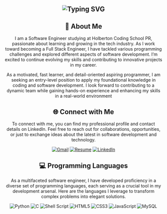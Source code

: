 <div align="center">
<h2><img src="https://readme-typing-svg.herokuapp.com?font=Jetbrains+mono&size=40&duration=3000&color=33FF33&center=true&vCenter=true&width=435&lines=Hey,+I+am+Carlos!;Welcome...;to+the+Github!;" alt="Typing SVG"/></h2>
</div>

<div align="center">
    <h2> 🚀 About Me</h2>
    <p>I am a Software Engineer studying at Holberton Coding School PR, passionate about learning and growing in the tech industry. As I work toward becoming a Full Stack Engineer, I have tackled various programming challenges and explored different aspects of software development. I’m excited to continue evolving my skills and contributing to innovative projects in my career.

As a motivated, fast learner, and detail-oriented aspiring programmer, I am seeking an entry-level position to apply my foundational knowledge in coding and software development. I look forward to contributing to a dynamic team while gaining hands-on experience and enhancing my skills in a real-world environment</p>
</div>

<div align="center">
<h2 align="center" class="section-heading">🌐 Connect with Me</h2>
<p> To connect with me, you can find my professional profile and contact details on LinkedIn. Feel free to reach out for collaborations, opportunities, or just to exchange ideas about the latest in software development and technology. </p>

[![Gmail](https://img.shields.io/badge/Gmail-D14836?style=for-the-badge&logo=gmail&logoColor=white)](mailto:cj.sotorivera@gmail.com)
[![Resume](https://img.shields.io/badge/RESUME-important?style=for-the-badge)](https://1drv.ms/b/s!AlgHjPM374Wga591HkCFJg3qu9w?e=gHq94M)
[![LinkedIn](https://img.shields.io/badge/linkedin-%230077B5.svg?style=for-the-badge&logo=linkedin&logoColor=white)](www.linkedin.com/in/carlos-soto-rivera-personalprofileprofilee138483330)
</div>
    

</div>

<div align="center">
<h2 align="center" class="section-heading">💻 Programming Languages</h2>
<p> As a multifaceted software engineer, I have developed proficiency in a diverse set of programming languages, each serving as a crucial tool in my development arsenal. Here are the languages I leverage to transform complex problems into elegant solutions.</p>

![Python](https://img.shields.io/badge/python-3670A0?style=for-the-badge&logo=python&logoColor=ffdd54)
![C](https://img.shields.io/badge/c-%2300599C.svg?style=for-the-badge&logo=c&logoColor=white)
![Shell Script](https://img.shields.io/badge/shell_script-%23121011.svg?style=for-the-badge&logo=gnu-bash&logoColor=white)
![HTML5](https://img.shields.io/badge/html5-%23E34F26.svg?style=for-the-badge&logo=html5&logoColor=white)
![CSS3](https://img.shields.io/badge/css3-%231572B6.svg?style=for-the-badge&logo=css3&logoColor=white)
![JavaScript](https://img.shields.io/badge/javascript-%23323330.svg?style=for-the-badge&logo=javascript&logoColor=%23F7DF1E)
![MySQL](https://img.shields.io/badge/mysql-%2300f.svg?style=for-the-badge&logo=mysql&logoColor=white)
</div>

</div>
